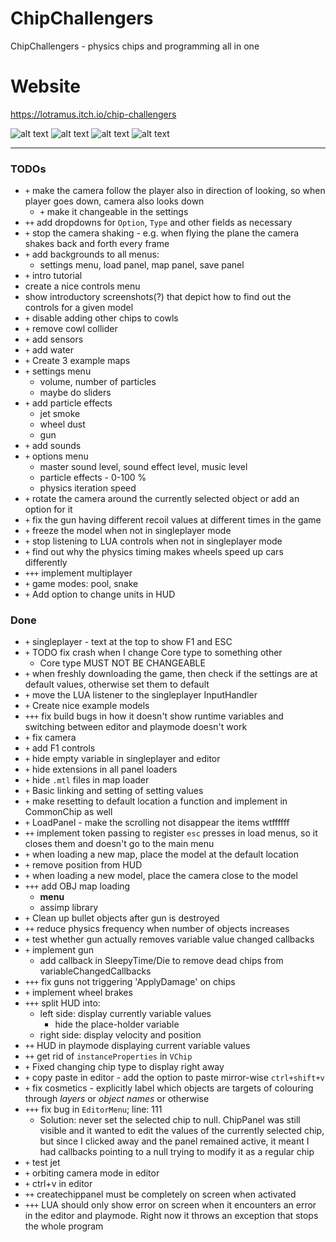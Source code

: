 # ChipChallengers
ChipChallengers - physics chips and programming all in one
# Website
https://lotramus.itch.io/chip-challengers


![alt text](https://img.itch.zone/aW1hZ2UvMjQ0MzQ5My8xNDQ3NTM1MC5wbmc=/347x500/hVpN0B.png "editor") ![alt text](https://img.itch.zone/aW1hZ2UvMjQ0MzQ5My8xNDQ3NTMzNi5wbmc=/347x500/Oo7eQt.png "plane") ![alt text](https://img.itch.zone/aW1hZ2UvMjQ0MzQ5My8xNDQ3NTM5MS5wbmc=/347x500/9v%2Ftpf.png "lua") ![alt text](https://img.itch.zone/aW1hZ2UvMjQ0MzQ5My8xNDQ3NTM3MC5wbmc=/347x500/gybjsd.png "weird_car")



----------------------------------
### TODOs
- `+` make the camera follow the player also in direction of looking, so when player goes down, camera also looks down
  - `+` make it changeable in the settings
- `++` add dropdowns for `Option`, `Type` and other fields as necessary
- `+` stop the camera shaking - e.g. when flying the plane the camera shakes back and forth every frame
- `+` add backgrounds to all menus:
  - settings menu, load panel, map panel, save panel
- `+` intro tutorial
 - create a nice controls menu
 - show introductory screenshots(?) that depict how to find out the controls for a given model
- `+` disable adding other chips to cowls
- `+` remove cowl collider
- `+` add sensors
- `+` add water
- `+` Create 3 example maps
- `+` settings menu
  - volume, number of particles
  - maybe do sliders
- `+` add particle effects
  - jet smoke
  - wheel dust
  - gun
- `+` add sounds
- `+` options menu
  - master sound level, sound effect level, music level
  - particle effects - 0-100 %
  - physics iteration speed
- `+` rotate the camera around the currently selected object or add an option for it
- `+` fix the gun having different recoil values at different times in the game
- `+` freeze the model when not in singleplayer mode
- `+` stop listening to LUA controls when not in singleplayer mode
- `+` find out why the physics timing makes wheels speed up cars differently 
- `+++` implement multiplayer
- `+` game modes: pool, snake
- `+` Add option to change units in HUD

### Done
- `+` singleplayer - text at the top to show F1 and ESC
- `+` TODO fix crash when I change Core type to something other
  - Core type MUST NOT BE CHANGEABLE
- `+` when freshly downloading the game, then check if the settings are at default values, otherwise set them to default
- `+` move the LUA listener to the singleplayer InputHandler
- `+` Create nice example models
- `+++` fix build bugs in how it doesn't show runtime variables and switching between editor and playmode doesn't work
- `+` fix camera
- `+` add F1 controls
- `+` hide empty variable in singleplayer and editor
- `+` hide extensions in all panel loaders
- `+` hide `.mtl` files in map loader
- `+` Basic linking and setting of setting values
- `+` make resetting to default location a function and implement in CommonChip as well
- `+` LoadPanel - make the scrolling not disappear the items wtffffff
- `++` implement token passing to register `esc` presses in load menus, so it closes them and doesn't go to the main menu
- `+` when loading a new map, place the model at the default location
- `+` remove position from HUD
- `+` when loading a new model, place the camera close to the model
- `+++` add OBJ map loading
  - **menu**
  - assimp library
- `+` Clean up bullet objects after gun is destroyed
- `++` reduce physics frequency when number of objects increases
- `+` test whether gun actually removes variable value changed callbacks
- `+` implement gun
  - add callback in SleepyTime/Die to remove dead chips from variableChangedCallbacks
- `+++` fix guns not triggering 'ApplyDamage' on chips
- `+` implement wheel brakes
- `+++` split HUD into:
  - left side: display currently variable values
    - hide the place-holder variable
  - right side: display velocity and position
- `++` HUD in playmode displaying current variable values
- `++` get rid of `instanceProperties` in `VChip`
- `+` Fixed changing chip type to display right away
- `+` copy paste in editor - add the option to paste mirror-wise `ctrl+shift+v`
- `+` fix cosmetics - explicitly label which objects are targets of colouring through *layers* or *object names* or otherwise
- `+++` fix bug in `EditorMenu`; line: 111 
  - Solution: never set the selected chip to null. ChipPanel was still visible and it wanted to edit the values of the currently selected chip, but since I clicked away and the panel remained active, it meant I had callbacks pointing to a null trying to modify it as a regular chip
- `+` test jet 
- `+` orbiting camera mode in editor
- `+` ctrl+v in editor
- `++` createchippanel must be completely on screen when activated
- `+++` LUA should only show error on screen when it encounters an error in the editor and playmode. Right now it throws an exception that stops the whole program
